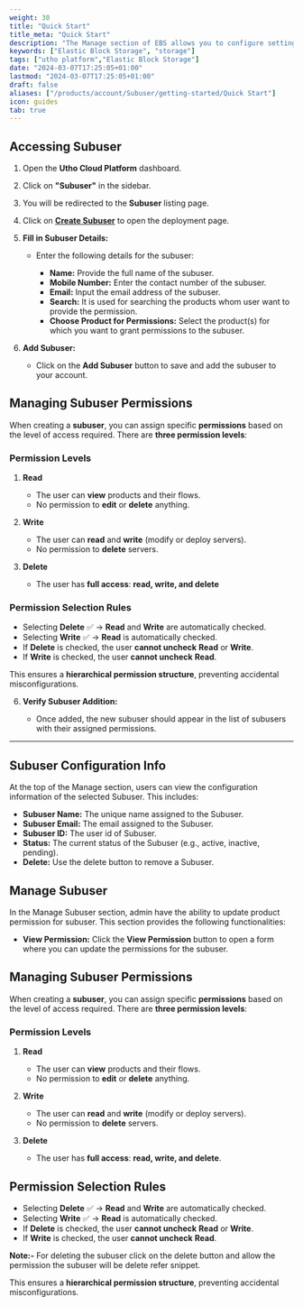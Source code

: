 ```yaml
---
weight: 30
title: "Quick Start"
title_meta: "Quick Start"
description: "The Manage section of EBS allows you to configure settings, resize volumes, attach or detach them from instances, and destroy volumes when no longer needed."
keywords: ["Elastic Block Storage", "storage"]
tags: ["utho platform","Elastic Block Storage"]
date: "2024-03-07T17:25:05+01:00"
lastmod: "2024-03-07T17:25:05+01:00"
draft: false 
aliases: ["/products/account/Subuser/getting-started/Quick Start"]
icon: guides
tab: true
---
```


## **Accessing Subuser**

1. Open the **Utho Cloud Platform** dashboard.
2. Click on **"Subuser"** in the sidebar.
3. You will be redirected to the **Subuser** listing page.
4. Click on **[Create Subuser](https://console.utho.com/accountManagement ".")** to open the deployment page.
5. **Fill in Subuser Details:**

   - Enter the following details for the subuser:

     - **Name:** Provide the full name of the subuser.
     - **Mobile Number:** Enter the contact number of the subuser.
     - **Email:** Input the email address of the subuser.
     - **Search:** It is used for searching the products whom user want to provide the permission.
     - **Choose Product for Permissions:** Select the product(s) for which you want to grant permissions to the subuser.
6. **Add Subuser:**

   - Click on the **Add Subuser** button to save and add the subuser to your account.

## **Managing Subuser Permissions**

When creating a **subuser**, you can assign specific **permissions** based on the level of access required. There are **three permission levels**:

### **Permission Levels**

1. **Read**

   - The user can **view** products and their flows.
   - No permission to **edit** or **delete** anything.
2. **Write**

   - The user can **read** and **write** (modify or deploy servers).
   - No permission to **delete** servers.
3. **Delete**

   - The user has **full access**: **read, write, and delete**

### **Permission Selection Rules**

- Selecting **Delete** ✅ → **Read** and **Write** are automatically checked.
- Selecting **Write** ✅ → **Read** is automatically checked.
- If **Delete** is checked, the user **cannot uncheck** **Read** or **Write**.
- If **Write** is checked, the user **cannot uncheck** **Read**.

This ensures a **hierarchical permission structure**, preventing accidental misconfigurations.

6. **Verify Subuser Addition:**

   - Once added, the new subuser should appear in the list of subusers with their assigned permissions.

---

## Subuser Configuration Info

At the top of the Manage section, users can view the configuration information of the selected Subuser. This includes:

* **Subuser Name:** The unique name assigned to the Subuser.
* **Subuser Email:** The email assigned to the Subuser.
* **Subuser ID:** The user id of Subuser.
* **Status:** The current status of the Subuser (e.g., active, inactive, pending).
* **Delete:** Use the delete button to remove a Subuser.

## Manage Subuser

In the Manage Subuser section, admin have the ability to update product permission for subuser. This section provides the following functionalities:

* **View Permission:** Click the **View Permission** button to open a form where you can update the permissions for the subuser.

## **Managing Subuser Permissions**

When creating a **subuser**, you can assign specific **permissions** based on the level of access required. There are **three permission levels**:

### **Permission Levels**

1. **Read**

   - The user can **view** products and their flows.
   - No permission to **edit** or **delete** anything.
2. **Write**

   - The user can **read** and **write** (modify or deploy servers).
   - No permission to **delete** servers.
3. **Delete**

   - The user has **full access**: **read, write, and delete**.

## **Permission Selection Rules**

- Selecting **Delete** ✅ → **Read** and **Write** are automatically checked.
- Selecting **Write** ✅ → **Read** is automatically checked.
- If **Delete** is checked, the user **cannot uncheck** **Read** or **Write**.
- If **Write** is checked, the user **cannot uncheck** **Read**.

**Note:-** For deleting the subuser click on the delete button and allow the permission the subuser will be delete refer snippet.

This ensures a **hierarchical permission structure**, preventing accidental misconfigurations.
